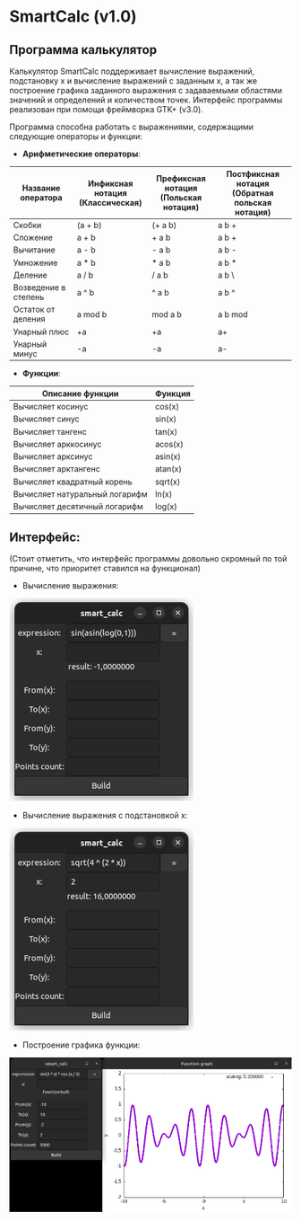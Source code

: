 # SmartCalc (v1.0)
## Программа калькулятор

Калькулятор SmartCalc поддерживает вычисление выражений, подстановку x и вычисление выражений с заданным x, а так же построение графика заданного выражения с задаваемыми областями значений и определений и количеством точек.
Интерфейс программы реализован при помощи фреймворка GTK+ (v3.0).

Программа способна работать с выражениями, содержащими следующие операторы и функции:

- **Арифметические операторы**:

| Название оператора | Инфиксная нотация <br /> (Классическая) | Префиксная нотация <br /> (Польская нотация) |  Постфиксная нотация <br /> (Обратная польская нотация) |
| ------ | ------ | ------ | ------ |
| Скобки | (a + b) | (+ a b) | a b + |
| Сложение | a + b | + a b | a b + |
| Вычитание | a - b | - a b | a b - |
| Умножение | a * b | * a b | a b * |
| Деление | a / b | / a b | a b \ |
| Возведение в степень | a ^ b | ^ a b | a b ^ |
| Остаток от деления | a mod b | mod a b | a b mod |
| Унарный плюс | +a | +a | a+ |
| Унарный минус | -a | -a | a- |

- **Функции**:

| Описание функции | Функция |   
| ---------------- | ------- |  
| Вычисляет косинус | cos(x) |   
| Вычисляет синус | sin(x) |  
| Вычисляет тангенс | tan(x) |  
| Вычисляет арккосинус | acos(x) | 
| Вычисляет арксинус | asin(x) | 
| Вычисляет арктангенс | atan(x) |
| Вычисляет квадратный корень | sqrt(x) |
| Вычисляет натуральный логарифм | ln(x) | 
| Вычисляет десятичный логарифм | log(x) |

## Интерфейс:
(Стоит отметить, что интерфейс программы довольно скромный по той причине, что приоритет ставился на функционал)
- Вычисление выражения:

![calc_expression](pics/calc_expression)

- Вычисление выражения с подстановкой x:

![expression_with_x](pics/expression_with_x)

- Построение графика функции:

![plot_example](pics/plot_example)